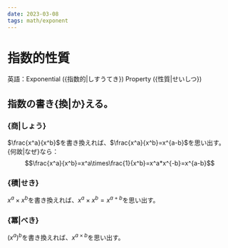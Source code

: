 ```yaml
---
date: 2023-03-08
tags: math/exponent
---
```

# 指数的性質
英語：Exponential ({指数的|しすうてき}) Property ({性質|せいしつ})
## 指数の書き{換|か}える。

### {商|しょう}
$\frac{x^a}{x^b}$を書き換えれば、$\frac{x^a}{x^b}=x^{a-b}$を思い出す。{何故|なぜ}なら：
$$\frac{x^a}{x^b}=x^a\times\frac{1}{x^b}=x^a*x^{-b}=x^{a-b}$$
### {積|せき}
$x^a\times x^b$を書き換えれば、$x^a\times x^b=x^{a+b}$を思い出す。
### {冪|べき}
$(x^a)^b$を書き換えれば、$x^{a\times b}$を思い出す。